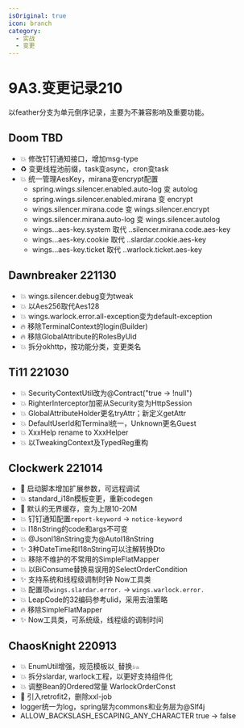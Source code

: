 ```yaml
---
isOriginal: true
icon: branch
category:
  - 实战
  - 变更
---
```


# 9A3.变更记录210

以feather分支为单元倒序记录，主要为不兼容影响及重要功能。

## Doom TBD

* 💥 修改钉钉通知接口，增加msg-type
* ♻️ 变更线程池前缀，task变async，cron变task
* 💥 统一管理AesKey，mirana变encrypt配置
  - spring.wings.silencer.enabled.auto-log 变 autolog
  - spring.wings.silencer.enabled.mirana 变 encrypt
  - wings.silencer.mirana.code 变 wings.silencer.encrypt
  - wings.silencer.mirana.auto-log 变 wings.silencer.autolog
  - wings...aes-key.system 取代 ..silencer.mirana.code.aes-key
  - wings...aes-key.cookie 取代 ..slardar.cookie.aes-key
  - wings...aes-key.ticket 取代 ..warlock.ticket.aes-key

## Dawnbreaker 221130

* 💥 wings.silencer.debug变为tweak
* 💥 以Aes256取代Aes128
* 💥 wings.warlock.error.all-exception变为default-exception
* 🔥 移除TerminalContext的login(Builder)
* 🔥 移除GlobalAttribute的RolesByUid
* 💥 拆分okhttp，按功能分类，变更类名

## Ti11 221030

* 💥 SecurityContextUtil改为@Contract("true -> !null")
* 💥 RighterInterceptor加密从Security变为HttpSession
* 💥 GlobalAttributeHolder更名tryAttr；新定义getAttr
* 💥 DefaultUserId和Terminal统一，Unknown更名Guest
* 💥 XxxHelp rename to XxxHelper
* 💥 以TweakingContext及TypedReg重构

## Clockwerk 221014

* 🚀 启动脚本增加扩展参数，可远程调试
* 💥 standard_i18n模板变更，重新codegen
* 🔧 默认的无界缓存，变为上限10-20M
* 💥 钉钉通知配置`report-keyword` → `notice-keyword`
* 💥 I18nString的code和args不可变
* 💥 @JsonI18nString变为@AutoI18nString
* ✨ 3种DateTime和I18nString可以注解转换Dto
* 💥 移除不维护的不常用的SimpleFlatMapper
* 💥 以BiConsume替换易误用的SelectOrderCondition
* ✨ 支持系统和线程级调制时钟 Now工具类
* 💥 配置项`wings.slardar.error.` → `wings.warlock.error.`
* 💥 LeapCode的32编码参考ulid，采用去油策略
* 🔥 移除SimpleFlatMapper
* ✨ Now工具类，可系统级，线程级的调制时间

## ChaosKnight 220913

* 💥 EnumUtil增强，规范模板以`_`替换`𓃬`
* 💥 拆分slardar, warlock工程，以更好支持组件化
* 💥 调整Bean的Ordered常量 WarlockOrderConst
* 📌 引入retrofit2，删除xxl-job
* logger统一为log，spring层为commons和业务层为@Slf4j
* ALLOW_BACKSLASH_ESCAPING_ANY_CHARACTER true → false
